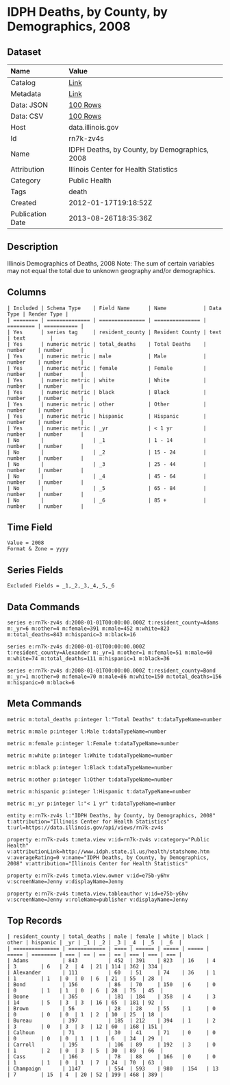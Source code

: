 # IDPH Deaths, by County, by Demographics, 2008

## Dataset

| Name | Value |
| :--- | :---- |
| Catalog | [Link](https://catalog.data.gov/dataset/idph-deaths-by-county-by-demographics-2008-697b8) |
| Metadata | [Link](https://data.illinois.gov/api/views/rn7k-zv4s) |
| Data: JSON | [100 Rows](https://data.illinois.gov/api/views/rn7k-zv4s/rows.json?max_rows=100) |
| Data: CSV | [100 Rows](https://data.illinois.gov/api/views/rn7k-zv4s/rows.csv?max_rows=100) |
| Host | data.illinois.gov |
| Id | rn7k-zv4s |
| Name | IDPH Deaths, by County, by Demographics, 2008 |
| Attribution | Illinois Center for Health Statistics |
| Category | Public Health |
| Tags | death |
| Created | 2012-01-17T19:18:52Z |
| Publication Date | 2013-08-26T18:35:36Z |

## Description

Illinois Demographics of Deaths, 2008 Note: The sum of certain variables may not equal the total due to unknown geography and/or demographics.

## Columns

```ls
| Included | Schema Type    | Field Name      | Name            | Data Type | Render Type |
| ======== | ============== | =============== | =============== | ========= | =========== |
| Yes      | series tag     | resident_county | Resident County | text      | text        |
| Yes      | numeric metric | total_deaths    | Total Deaths    | number    | number      |
| Yes      | numeric metric | male            | Male            | number    | number      |
| Yes      | numeric metric | female          | Female          | number    | number      |
| Yes      | numeric metric | white           | White           | number    | number      |
| Yes      | numeric metric | black           | Black           | number    | number      |
| Yes      | numeric metric | other           | Other           | number    | number      |
| Yes      | numeric metric | hispanic        | Hispanic        | number    | number      |
| Yes      | numeric metric | _yr             | < 1 yr          | number    | number      |
| No       |                | _1              | 1 - 14          | number    | number      |
| No       |                | _2              | 15 - 24         | number    | number      |
| No       |                | _3              | 25 - 44         | number    | number      |
| No       |                | _4              | 45 - 64         | number    | number      |
| No       |                | _5              | 65 - 84         | number    | number      |
| No       |                | _6              | 85 +            | number    | number      |
```

## Time Field

```ls
Value = 2008
Format & Zone = yyyy
```

## Series Fields

```ls
Excluded Fields = _1,_2,_3,_4,_5,_6
```

## Data Commands

```ls
series e:rn7k-zv4s d:2008-01-01T00:00:00.000Z t:resident_county=Adams m:_yr=6 m:other=4 m:female=391 m:male=452 m:white=823 m:total_deaths=843 m:hispanic=3 m:black=16

series e:rn7k-zv4s d:2008-01-01T00:00:00.000Z t:resident_county=Alexander m:_yr=1 m:other=1 m:female=51 m:male=60 m:white=74 m:total_deaths=111 m:hispanic=1 m:black=36

series e:rn7k-zv4s d:2008-01-01T00:00:00.000Z t:resident_county=Bond m:_yr=1 m:other=0 m:female=70 m:male=86 m:white=150 m:total_deaths=156 m:hispanic=0 m:black=6
```

## Meta Commands

```ls
metric m:total_deaths p:integer l:"Total Deaths" t:dataTypeName=number

metric m:male p:integer l:Male t:dataTypeName=number

metric m:female p:integer l:Female t:dataTypeName=number

metric m:white p:integer l:White t:dataTypeName=number

metric m:black p:integer l:Black t:dataTypeName=number

metric m:other p:integer l:Other t:dataTypeName=number

metric m:hispanic p:integer l:Hispanic t:dataTypeName=number

metric m:_yr p:integer l:"< 1 yr" t:dataTypeName=number

entity e:rn7k-zv4s l:"IDPH Deaths, by County, by Demographics, 2008" t:attribution="Illinois Center for Health Statistics" t:url=https://data.illinois.gov/api/views/rn7k-zv4s

property e:rn7k-zv4s t:meta.view v:id=rn7k-zv4s v:category="Public Health" v:attributionLink=http://www.idph.state.il.us/health/statshome.htm v:averageRating=0 v:name="IDPH Deaths, by County, by Demographics, 2008" v:attribution="Illinois Center for Health Statistics"

property e:rn7k-zv4s t:meta.view.owner v:id=e75b-y6hv v:screenName=Jenny v:displayName=Jenny

property e:rn7k-zv4s t:meta.view.tableauthor v:id=e75b-y6hv v:screenName=Jenny v:roleName=publisher v:displayName=Jenny
```

## Top Records

```ls
| resident_county | total_deaths | male | female | white | black | other | hispanic | _yr | _1 | _2 | _3 | _4  | _5  | _6  | 
| =============== | ============ | ==== | ====== | ===== | ===== | ===== | ======== | === | == | == | == | === | === | === | 
| Adams           | 843          | 452  | 391    | 823   | 16    | 4     | 3        | 6   | 2  | 4  | 21 | 114 | 362 | 334 | 
| Alexander       | 111          | 60   | 51     | 74    | 36    | 1     | 1        | 1   | 0  | 0  | 6  | 21  | 55  | 28  | 
| Bond            | 156          | 86   | 70     | 150   | 6     | 0     | 0        | 1   | 1  | 0  | 6  | 28  | 75  | 45  | 
| Boone           | 365          | 181  | 184    | 358   | 4     | 3     | 14       | 5   | 3  | 3  | 16 | 65  | 181 | 92  | 
| Brown           | 56           | 28   | 28     | 55    | 1     | 0     | 0        | 0   | 0  | 1  | 2  | 10  | 25  | 18  | 
| Bureau          | 397          | 185  | 212    | 394   | 1     | 2     | 3        | 0   | 3  | 3  | 12 | 60  | 168 | 151 | 
| Calhoun         | 71           | 30   | 41     | 71    | 0     | 0     | 0        | 0   | 0  | 1  | 1  | 6   | 34  | 29  | 
| Carroll         | 195          | 106  | 89     | 192   | 3     | 0     | 1        | 2   | 0  | 3  | 5  | 30  | 89  | 66  | 
| Cass            | 166          | 78   | 88     | 166   | 0     | 0     | 1        | 1   | 0  | 1  | 7  | 24  | 70  | 63  | 
| Champaign       | 1147         | 554  | 593    | 980   | 154   | 13    | 7        | 15  | 4  | 20 | 52 | 199 | 468 | 389 | 
```